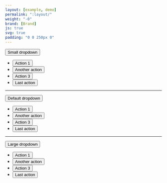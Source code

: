 ```yaml
---
layout: [example, demo]
permalink: ":layout/"
weight: "-0"
brand: [Brand]
js: true
svg: true
padding: "0 0 250px 0"
---
```


<div class="btn-dropdown js-dropdown" aria-haspopup="true">
	<button type="button" class="btn btn-hero js-button-dropdown" aria-label="Small dropdown. Hit enter to open dropdown">
		<span class="btn-dropdown-caret">Small dropdown</span>
	</button>
	<ul class="dropdown-menu js-button-dropdownbody dropdown-menu-sm" role="menu" aria-label="Hit the Esc key to close dropdown" tabindex="-1">
		<li><button class="btn btn-link">Action 1</button></li>
		<li><button class="btn btn-link">Another action</button></li>
		<li><button class="btn btn-link">Action 3</button></li>
		<li><button class="btn btn-link">Last action</button></li>
	</ul>
</div>

<hr>

<div class="btn-dropdown js-dropdown" aria-haspopup="true">
	<button type="button" class="btn btn-hero js-button-dropdown" aria-label="Default dropdown. Hit enter to open dropdown">
		<span class="btn-dropdown-caret">Default dropdown</span>
	</button>
	<ul class="dropdown-menu js-button-dropdownbody" role="menu" aria-label="Hit the Esc key to close dropdown" tabindex="-1">
		<li><button class="btn btn-link">Action 1</button></li>
		<li><button class="btn btn-link">Another action</button></li>
		<li><button class="btn btn-link">Action 3</button></li>
		<li><button class="btn btn-link">Last action</button></li>
	</ul>
</div>

<hr>

<div class="btn-dropdown js-dropdown" aria-haspopup="true">
	<button type="button" class="btn btn-hero js-button-dropdown" aria-label="Large dropdown. Hit enter to open dropdown">
		<span class="btn-dropdown-caret">Large dropdown</span>
	</button>
	<ul class="dropdown-menu js-button-dropdownbody dropdown-menu-lg" role="menu" aria-label="Hit the Esc key to close dropdown" tabindex="-1">
		<li><button class="btn btn-link">Action 1</button></li>
		<li><button class="btn btn-link">Another action</button></li>
		<li><button class="btn btn-link">Action 3</button></li>
		<li><button class="btn btn-link">Last action</button></li>
	</ul>
</div>